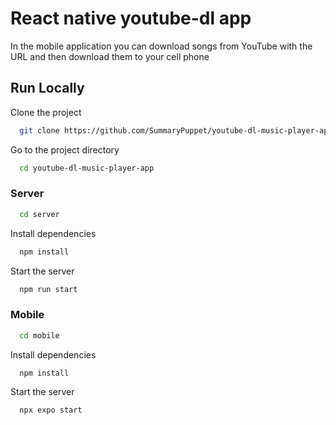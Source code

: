 # React native youtube-dl app

In the mobile application you can download songs from YouTube with the URL and then download them to your cell phone

## Run Locally

Clone the project

```bash
  git clone https://github.com/SummaryPuppet/youtube-dl-music-player-app
```

Go to the project directory

```bash
  cd youtube-dl-music-player-app
```

### Server

```bash
  cd server
```

Install dependencies

```bash
  npm install
```

Start the server

```bash
  npm run start
```

### Mobile

```bash
  cd mobile
```

Install dependencies

```bash
  npm install
```

Start the server

```bash
  npx expo start
```
